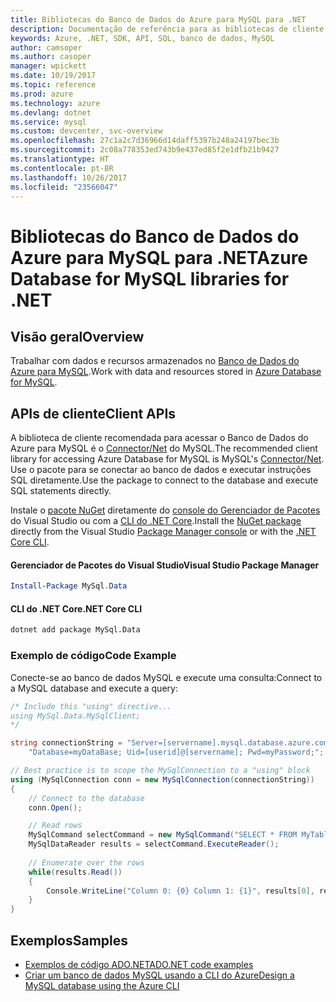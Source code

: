```yaml
---
title: Bibliotecas do Banco de Dados do Azure para MySQL para .NET
description: Documentação de referência para as bibliotecas de cliente .NET para o Banco de Dados do Azure para MySQL
keywords: Azure, .NET, SDK, API, SQL, banco de dados, MySQL
author: camsoper
ms.author: casoper
manager: wpickett
ms.date: 10/19/2017
ms.topic: reference
ms.prod: azure
ms.technology: azure
ms.devlang: dotnet
ms.service: mysql
ms.custom: devcenter, svc-overview
ms.openlocfilehash: 27c1a2c7d36966d14daff5397b248a24197bec3b
ms.sourcegitcommit: 2c08a778353ed743b9e437ed85f2e1dfb21b9427
ms.translationtype: HT
ms.contentlocale: pt-BR
ms.lasthandoff: 10/26/2017
ms.locfileid: "23566047"
---
```

# <a name="azure-database-for-mysql-libraries-for-net"></a><span data-ttu-id="718a6-104">Bibliotecas do Banco de Dados do Azure para MySQL para .NET</span><span class="sxs-lookup"><span data-stu-id="718a6-104">Azure Database for MySQL libraries for .NET</span></span>

## <a name="overview"></a><span data-ttu-id="718a6-105">Visão geral</span><span class="sxs-lookup"><span data-stu-id="718a6-105">Overview</span></span>

<span data-ttu-id="718a6-106">Trabalhar com dados e recursos armazenados no [Banco de Dados do Azure para MySQL](/azure/mysql/overview).</span><span class="sxs-lookup"><span data-stu-id="718a6-106">Work with data and resources stored in [Azure Database for MySQL](/azure/mysql/overview).</span></span>

## <a name="client-apis"></a><span data-ttu-id="718a6-107">APIs de cliente</span><span class="sxs-lookup"><span data-stu-id="718a6-107">Client APIs</span></span>

<span data-ttu-id="718a6-108">A biblioteca de cliente recomendada para acessar o Banco de Dados do Azure para MySQL é o [Connector/Net](https://dev.mysql.com/doc/connector-net/en) do MySQL.</span><span class="sxs-lookup"><span data-stu-id="718a6-108">The recommended client library for accessing Azure Database for MySQL is MySQL's [Connector/Net](https://dev.mysql.com/doc/connector-net/en).</span></span> <span data-ttu-id="718a6-109">Use o pacote para se conectar ao banco de dados e executar instruções SQL diretamente.</span><span class="sxs-lookup"><span data-stu-id="718a6-109">Use the package to connect to the database and execute SQL statements directly.</span></span> 

<span data-ttu-id="718a6-110">Instale o [pacote NuGet](https://www.nuget.org/packages/MySql.Data) diretamente do [console do Gerenciador de Pacotes][PackageManager] do Visual Studio ou com a [CLI do .NET Core][DotNetCLI].</span><span class="sxs-lookup"><span data-stu-id="718a6-110">Install the [NuGet package](https://www.nuget.org/packages/MySql.Data) directly from the Visual Studio [Package Manager console][PackageManager] or with the [.NET Core CLI][DotNetCLI].</span></span>

#### <a name="visual-studio-package-manager"></a><span data-ttu-id="718a6-111">Gerenciador de Pacotes do Visual Studio</span><span class="sxs-lookup"><span data-stu-id="718a6-111">Visual Studio Package Manager</span></span>

```powershell
Install-Package MySql.Data
```

#### <a name="net-core-cli"></a><span data-ttu-id="718a6-112">CLI do .NET Core</span><span class="sxs-lookup"><span data-stu-id="718a6-112">.NET Core CLI</span></span>

```bash
dotnet add package MySql.Data
```

### <a name="code-example"></a><span data-ttu-id="718a6-113">Exemplo de código</span><span class="sxs-lookup"><span data-stu-id="718a6-113">Code Example</span></span>

<span data-ttu-id="718a6-114">Conecte-se ao banco de dados MySQL e execute uma consulta:</span><span class="sxs-lookup"><span data-stu-id="718a6-114">Connect to a MySQL database and execute a query:</span></span>

```csharp
/* Include this "using" directive...
using MySql.Data.MySqlClient;
*/

string connectionString = "Server=[servername].mysql.database.azure.com; " +
    "Database=myDataBase; Uid=[userid]@[servername]; Pwd=myPassword;";

// Best practice is to scope the MySqlConnection to a "using" block
using (MySqlConnection conn = new MySqlConnection(connectionString))
{
    // Connect to the database
    conn.Open();

    // Read rows
    MySqlCommand selectCommand = new MySqlCommand("SELECT * FROM MyTable", conn);
    MySqlDataReader results = selectCommand.ExecuteReader();
    
    // Enumerate over the rows
    while(results.Read())
    {
        Console.WriteLine("Column 0: {0} Column 1: {1}", results[0], results[1]);
    }
}
```

## <a name="samples"></a><span data-ttu-id="718a6-115">Exemplos</span><span class="sxs-lookup"><span data-stu-id="718a6-115">Samples</span></span>

- [<span data-ttu-id="718a6-116">Exemplos de código ADO.NET</span><span class="sxs-lookup"><span data-stu-id="718a6-116">ADO.NET code examples</span></span>](/dotnet/framework/data/adonet/ado-net-code-examples)
- [<span data-ttu-id="718a6-117">Criar um banco de dados MySQL usando a CLI do Azure</span><span class="sxs-lookup"><span data-stu-id="718a6-117">Design a MySQL database using the Azure CLI</span></span>](https://docs.microsoft.com/azure/mysql/tutorial-design-database-using-cli) 

[PackageManager]: https://docs.microsoft.com/nuget/tools/package-manager-console
[DotNetCLI]: https://docs.microsoft.com/dotnet/core/tools/dotnet-add-package
